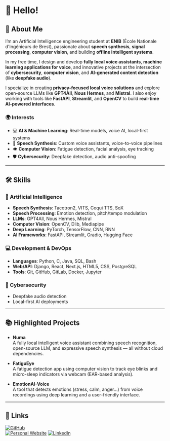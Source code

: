 # 👋 Hello!

## 🚀 About Me

I’m an Artificial Intelligence engineering student at **ENIB** (École Nationale d'Ingénieurs de Brest), passionate about **speech synthesis**, **signal processing**, **computer vision**, and building **offline intelligent systems**.

In my free time, I design and develop **fully local voice assistants**, **machine learning applications for voice**, and innovative projects at the intersection of **cybersecurity**, **computer vision**, and **AI-generated content detection** (like **deepfake audio**).

I specialize in creating **privacy-focused local voice solutions** and explore open-source LLMs like **GPT4All**, **Nous Hermes**, and **Mistral**. I also enjoy working with tools like **FastAPI**, **Streamlit**, and **OpenCV** to build **real-time AI-powered interfaces**.

### 🌍 Interests

- 💻 **AI & Machine Learning**: Real-time models, voice AI, local-first systems  
- 🎤 **Speech Synthesis**: Custom voice assistants, voice-to-voice pipelines  
- 👁️ **Computer Vision**: Fatigue detection, facial analysis, eye tracking  
- 🛡️ **Cybersecurity**: Deepfake detection, audio anti-spoofing

---

## 🛠️ Skills

### 🧠 Artificial Intelligence

- **Speech Synthesis**: Tacotron2, VITS, Coqui TTS, SoX  
- **Speech Processing**: Emotion detection, pitch/tempo modulation  
- **LLMs**: GPT4All, Nous Hermes, Mistral  
- **Computer Vision**: OpenCV, Dlib, Mediapipe  
- **Deep Learning**: PyTorch, TensorFlow, CNN, RNN  
- **AI Frameworks**: FastAPI, Streamlit, Gradio, Hugging Face

### 💻 Development & DevOps

- **Languages**: Python, C, Java, SQL, Bash  
- **Web/API**: Django, React, Next.js, HTML5, CSS, PostgreSQL  
- **Tools**: Git, GitHub, GitLab, Docker, Jupyter

### 🔐 Cybersecurity

- Deepfake audio detection  
- Local-first AI deployments

---

## 📚 Highlighted Projects

- **Numa**  
  A fully local intelligent voice assistant combining speech recognition, open-source LLM, and expressive speech synthesis — all without cloud dependencies.

- **FatiguEye**  
  A fatigue detection app using computer vision to track eye blinks and micro-sleep indicators via webcam (EAR-based analysis).

- **EmotionAI-Voice**  
  A tool that detects emotions (stress, calm, anger...) from voice recordings using deep learning and a user-friendly interface.

---

## 🔗 Links

[![GitHub](https://img.shields.io/badge/GitHub-181717?style=for-the-badge&logo=GitHub&logoColor=white)](https://github.com/Tirovo)  
[![Personal Website](https://img.shields.io/badge/Website-000000?style=for-the-badge&logo=About.me&logoColor=white)](https://tirovo.github.io)
[![LinkedIn](https://img.shields.io/badge/LinkedIn-0077B5?style=for-the-badge&logo=LinkedIn&logoColor=white)](https://www.linkedin.com/in/tristanlond%C3%A9)

